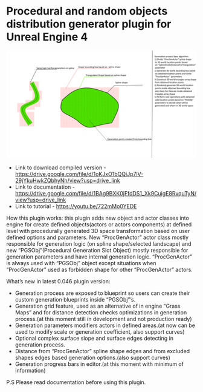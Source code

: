 # Procedural and random objects distribution generator plugin for Unreal Engine 4
![Generation process basic algorithm - ](/Helpers/Images/GenerationBaseMethod.png)

+ Link to download compiled version - https://drive.google.com/file/d/1oKJxO1bQQiJp7lV-29jYkuHwkZQbhyNh/view?usp=drive_link
+ Link to documentation - https://drive.google.com/file/d/1BAg9BXK0jFfdDS1_Xk9CuigE8RvquTyN/view?usp=drive_link
+ Link to tutorial - https://youtu.be/722mMo0YEDE

How this plugin works: this plugin adds new object and actor classes into engine for create defined objects(actors or actors components) 
at defined level with procedurally generated 3D space transformation based on user defined options and parameters. New “ProcGenActor” actor 
class mostly responsible for generation logic (on spline shape/selected landscape) and new “PGSObj”(Procedural Generation Slot Object) mostly 
responsible for generation parameters and have internal generation logic. “ProcGenActor” is always used with “PGSObj” object except situations 
when “ProcGenActor” used as forbidden shape for other “ProcGenActor” actors. 

What’s new in latest 0.046 plugin version: 
+ Generation process are exposed to blueprint so users can create their custom generation blueprints inside “PGSObj”’s.
+ Generation grid feature, used as an alternative of in engine “Grass Maps” and for distance detection checks optimizations in generation process.(at this moment still in development and not production ready)
+ Generation parameters modifiers actors in defined areas.(at now can be used to modify scale or generation coefficient, also support curves)
+ Optional complex surface slope and surface edges detecting in generation process.
+ Distance from “ProcGenActor” spline shape edges and from excluded shapes edges based generation options.(also support curves)
+ Generation progress bars in editor.(at this moment with minimum of information)

P.S Please read documentation before using this plugin.
